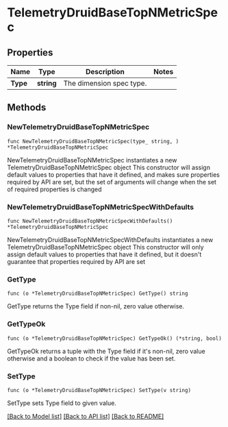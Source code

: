 # TelemetryDruidBaseTopNMetricSpec

## Properties

Name | Type | Description | Notes
------------ | ------------- | ------------- | -------------
**Type** | **string** | The dimension spec type. | 

## Methods

### NewTelemetryDruidBaseTopNMetricSpec

`func NewTelemetryDruidBaseTopNMetricSpec(type_ string, ) *TelemetryDruidBaseTopNMetricSpec`

NewTelemetryDruidBaseTopNMetricSpec instantiates a new TelemetryDruidBaseTopNMetricSpec object
This constructor will assign default values to properties that have it defined,
and makes sure properties required by API are set, but the set of arguments
will change when the set of required properties is changed

### NewTelemetryDruidBaseTopNMetricSpecWithDefaults

`func NewTelemetryDruidBaseTopNMetricSpecWithDefaults() *TelemetryDruidBaseTopNMetricSpec`

NewTelemetryDruidBaseTopNMetricSpecWithDefaults instantiates a new TelemetryDruidBaseTopNMetricSpec object
This constructor will only assign default values to properties that have it defined,
but it doesn't guarantee that properties required by API are set

### GetType

`func (o *TelemetryDruidBaseTopNMetricSpec) GetType() string`

GetType returns the Type field if non-nil, zero value otherwise.

### GetTypeOk

`func (o *TelemetryDruidBaseTopNMetricSpec) GetTypeOk() (*string, bool)`

GetTypeOk returns a tuple with the Type field if it's non-nil, zero value otherwise
and a boolean to check if the value has been set.

### SetType

`func (o *TelemetryDruidBaseTopNMetricSpec) SetType(v string)`

SetType sets Type field to given value.



[[Back to Model list]](../README.md#documentation-for-models) [[Back to API list]](../README.md#documentation-for-api-endpoints) [[Back to README]](../README.md)


